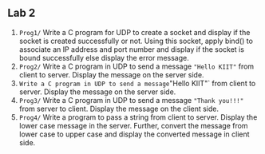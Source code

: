 ## Lab 2

1. `Prog1/` Write a C program for UDP to create a socket and display if the socket is created successfully or not. Using this socket, apply bind() to associate an IP address and port number and display if the socket is bound successfully else display the error message.
2. `Prog2/` Write a C program in UDP to send a message `"Hello KIIT"` from client to server. Display the message on the server side.
3. ` Write a C program in UDP to send a message `"Hello KIIT"` from client to server. Display the message on the server side.
4. `Prog3/` Write a C program in UDP to send a message `"Thank you!!!"` from server to client. Display the message on the client side.
5. `Prog4/` Write a program to pass a string from client to server. Display the lower case message in the server. Further, convert the message from lower case to upper case and display the converted message in client side.
